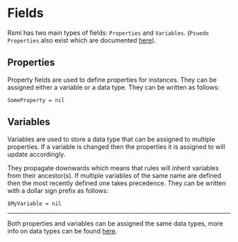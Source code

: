 # Fields
Rsml has two main types of fields: `Properties` and `Variables`. (`Psuedo Properties` also exist which are documented [here](/docs/macros)).


## Properties
Property fields are used to define properties for instances. They can be assigned either a variable or a data type. They can be written as follows:

```rsml
SomeProperty = nil
```


## Variables
Variables are used to store a data type that can be assigned to multiple properties. If a variable is changed then the properties it is assigned to will update accordingly.

They propagate downwards which means that rules will inherit variables from their ancestor(s). If multiple variables of the same name are defined then the most recently defined one takes precedence. They can be written with a dollar sign prefix as follows:

```rsml
$MyVariable = nil
```

- - -

Both properties and variables can be assigned the same data types, more info on data types can be found [here](/docs/data-types).
